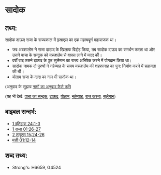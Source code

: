 # सादोक #

## तथ्य: ##

सादोक दाऊद राजा के राज्यकाल में इस्राएल का एक महत्वपूर्ण महायाजक था।

* जब अबशालोम ने राजा दाऊद के खिलाफ विद्रोह किया, तब सादोक दाऊद का समर्थन करता था और उसने वाचा के सन्दूक को यरूशलेम से  वापस लाने में मदद की।
* वर्षों बाद उसने दाऊद के पुत्र सुलैमान का राज्य अभिषेक करने में योगदान किया था।
* सादोक नामक दो पुरुषों ने नहेम्याह के समय यरूशलेम की शहरपनाह का पुन: निर्माण करने में सहायता की थी।
* योताम राजा के दादा का नाम भी सादोक था।

(अनुवाद के सुझाव [नामों का अनुवाद कैसे करें](rc://hi/ta/man/translate/translate-names))

(यह भी देखें: [वाचा का सन्दूक](../kt/arkofthecovenant.md), [दाऊद](../names/david.md), [योताम](../names/jotham.md), [नहेम्याह](../names/nehemiah.md), [राज करना](../other/reign.md), [सुलैमान](../names/solomon.md))

## बाइबल सन्दर्भ: ##

* [1 इतिहास 24:1-3](rc://hi/tn/help/1ch/24/01)
* [1 राजा 01:26-27](rc://hi/tn/help/1ki/01/26)
* [2 शमूएल 15:24-26](rc://hi/tn/help/2sa/15/24)
* [मत्ती 01:12-14](rc://hi/tn/help/mat/01/12)

## शब्द तथ्य: ##

* Strong's: H6659, G4524
